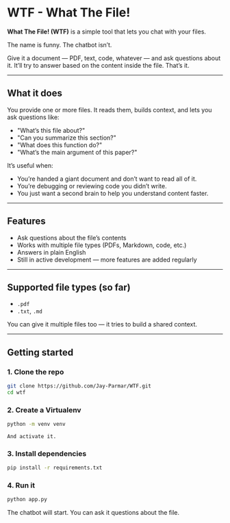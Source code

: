 # WTF - What The File!

**What The File! (WTF)** is a simple tool that lets you chat with your files.

The name is funny. The chatbot isn’t.

Give it a document — PDF, text, code, whatever — and ask questions about it. It’ll try to answer based on the content inside the file. That’s it.

---

## What it does

You provide one or more files. It reads them, builds context, and lets you ask questions like:

- "What’s this file about?"
- "Can you summarize this section?"
- "What does this function do?"
- "What’s the main argument of this paper?"

It’s useful when:
- You’re handed a giant document and don’t want to read all of it.
- You’re debugging or reviewing code you didn’t write.
- You just want a second brain to help you understand content faster.

---

## Features

- Ask questions about the file’s contents
- Works with multiple file types (PDFs, Markdown, code, etc.)
- Answers in plain English
- Still in active development — more features are added regularly

---

## Supported file types (so far)

- `.pdf`
- `.txt`, `.md`

You can give it multiple files too — it tries to build a shared context.

---

## Getting started

### 1. Clone the repo

```bash
git clone https://github.com/Jay-Parmar/WTF.git
cd wtf
```

### 2. Create a Virtualenv
```bash
python -m venv venv
```
`And activate it.`

### 3. Install dependencies
```bash
pip install -r requirements.txt
```

### 4. Run it
```bash
python app.py
```

The chatbot will start. You can ask it questions about the file.
